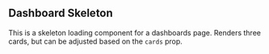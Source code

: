 ## Dashboard Skeleton

This is a skeleton loading component for a dashboards page. Renders three cards, but can be adjusted
based on the `cards` prop.
